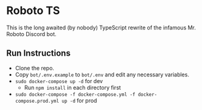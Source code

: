 # Roboto TS

This is the long awaited (by nobody) TypeScript rewrite of the infamous Mr. Roboto Discord bot.

## Run Instructions

- Clone the repo.
- Copy `bot/.env.example` to `bot/.env` and edit any necessary variables.
- ```sudo docker-compose up -d``` for dev
  - Run ```npm install``` in each directory first
- ```sudo docker-compose -f docker-compose.yml -f docker-compose.prod.yml up -d``` for prod